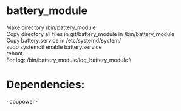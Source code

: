 # battery_module

Make directory /bin/battery_module \
Copy directory all files in git/battery_module in /bin/battery_module \
Copy battery.service in /etc/systemd/system/ \
sudo systemctl enable battery.service \
reboot\
For log: /bin/battery_module/log_battery_module \

# Dependencies:
· cpupower 
· 
